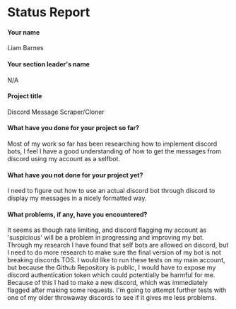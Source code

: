 # Status Report

#### Your name

Liam Barnes

#### Your section leader's name

N/A

#### Project title

Discord Message Scraper/Cloner

#### What have you done for your project so far?

Most of my work so far has been researching how to implement discord bots, I feel I have a good understanding of how to get the messages from discord using my account as a selfbot.

#### What have you not done for your project yet?

I need to figure out how to use an actual discord bot through discord to display my messages in a nicely formatted way.

#### What problems, if any, have you encountered?

It seems as though rate limiting, and discord flagging my account as 'suspicious' will be a problem in progressing and improving my bot. 
Through my research I have found that self bots are allowed on discord, but I need to do more research to make sure the final version of my bot is not breaking discords TOS.
I would like to run these tests on my main account, but because the Github Repository is public, I would have to expose my discord authentication token which could potentially be harmful for me. Because of this I had to make a new discord, which was immediately flagged after making some requests. I'm going to attempt further tests with one of my older throwaway discords to see if it gives me less problems.
